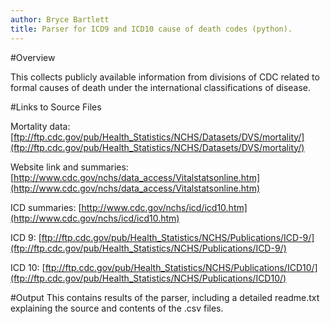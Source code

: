 ```yaml
---
author: Bryce Bartlett
title: Parser for ICD9 and ICD10 cause of death codes (python).
---
```


#Overview

This collects publicly available information from divisions of CDC related to formal causes of death under the international classifications of disease.

#Links to Source Files

Mortality data: [ftp://ftp.cdc.gov/pub/Health_Statistics/NCHS/Datasets/DVS/mortality/](ftp://ftp.cdc.gov/pub/Health_Statistics/NCHS/Datasets/DVS/mortality/)

Website link and summaries: [http://www.cdc.gov/nchs/data_access/Vitalstatsonline.htm](http://www.cdc.gov/nchs/data_access/Vitalstatsonline.htm)

ICD summaries: [http://www.cdc.gov/nchs/icd/icd10.htm](http://www.cdc.gov/nchs/icd/icd10.htm)

ICD 9: [ftp://ftp.cdc.gov/pub/Health_Statistics/NCHS/Publications/ICD-9/](ftp://ftp.cdc.gov/pub/Health_Statistics/NCHS/Publications/ICD-9/)

ICD 10: [ftp://ftp.cdc.gov/pub/Health_Statistics/NCHS/Publications/ICD10/](ftp://ftp.cdc.gov/pub/Health_Statistics/NCHS/Publications/ICD10/)

#Output
This contains results of the parser, including a detailed readme.txt explaining the source and contents of the .csv files.
